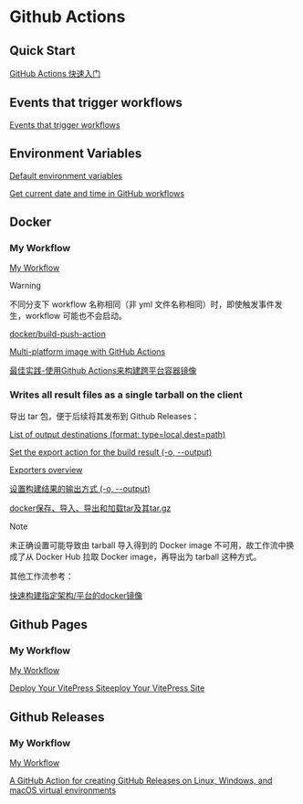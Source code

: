 # Github Actions

## Quick Start

[GitHub Actions 快速入门](https://docs.github.com/zh/actions/writing-workflows/quickstart)

## Events that trigger workflows 

[Events that trigger workflows](https://docs.github.com/en/actions/writing-workflows/choosing-when-your-workflow-runs/events-that-trigger-workflows)

## Environment Variables

[Default environment variables](https://docs.github.com/en/actions/writing-workflows/choosing-what-your-workflow-does/store-information-in-variables#default-environment-variables)

[Get current date and time in GitHub workflows](https://stackoverflow.com/questions/60942067/get-current-date-and-time-in-github-workflows)

## Docker

### My Workflow

[My Workflow](https://github.com/whicha/images)

> [!WARNING]
> 
>  不同分支下 workflow 名称相同（非 yml 文件名称相同）时，即使触发事件发生，workflow 可能也不会启动。

[docker/build-push-action](https://github.com/docker/build-push-action)

[Multi-platform image with GitHub Actions](https://docs.docker.com/build/ci/github-actions/multi-platform/)

[最佳实践-使用Github Actions来构建跨平台容器镜像](https://blog.csdn.net/dweizhao/article/details/134416982)

### Writes all result files as a single tarball on the client

导出 tar 包，便于后续将其发布到 Github Releases：

[List of output destinations (format: type=local,dest=path)](https://github.com/docker/build-push-action?tab=readme-ov-file#customizing)

[Set the export action for the build result (-o, --output)](https://docs.docker.com/reference/cli/docker/buildx/build/#output)

[Exporters overview](https://docs.docker.com/build/exporters/)

[设置构建结果的输出方式 (-o, --output)](https://www.zhaowenyu.com/docker-doc/reference/dockercmd/dockercmd-docker-buildx-build.html#%E8%AE%BE%E7%BD%AE%E6%9E%84%E5%BB%BA%E7%BB%93%E6%9E%9C%E7%9A%84%E8%BE%93%E5%87%BA%E6%96%B9%E5%BC%8F--o---output)

[docker保存、导入、导出和加载tar及其tar.gz](https://blog.csdn.net/qq_31066285/article/details/126267993)

> [!NOTE]
> 
> 未正确设置可能导致由 tarball 导入得到的 Docker image 不可用，故工作流中换成了从 Docker Hub 拉取 Docker image，再导出为 tarball 这种方式。

其他工作流参考：

[快速构建指定架构/平台的docker镜像](https://github.com/wukongdaily/DockerTarBuilder/tree/master)

## Github Pages

### My Workflow

[My Workflow](https://github.com/whicha/docs)

[Deploy Your VitePress Siteeploy Your VitePress Site](https://vitepress.dev/guide/deploy#github-pages)

## Github Releases

### My Workflow

[My Workflow](https://github.com/whicha/images)

[A GitHub Action for creating GitHub Releases on Linux, Windows, and macOS virtual environments](https://github.com/softprops/action-gh-release)